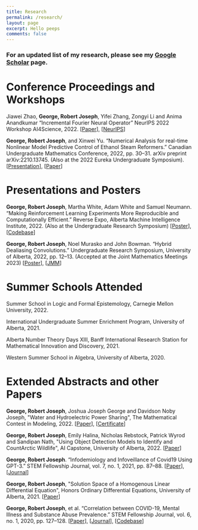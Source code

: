 ```yaml
---
title: Research
permalink: /research/
layout: page
excerpt: Hello peeps
comments: false
---
```


### For an updated list of my research, please see my [Google Scholar](https://scholar.google.ca/citations?view_op=list_works&hl=en&hl=en&user=5P1Uwy4AAAAJ) page.

# Conference Proceedings and Workshops


Jiawei Zhao, **George, Robert Joseph**, Yifei Zhang, Zongyi Li and Anima Anandkumar “Incremental Fourier Neural
Operator” NeurIPS 2022 Workshop AI4Science, 2022. [[Paper](https://openreview.net/forum?id=duCmFUWpxVj&referrer=%5BAuthor%20Console%5D(%2Fgroup%3Fid%3DNeurIPS.cc%2F2022%2FWorkshop%2FAI4Science%2FAuthors%23your-submissions))], [[NeurIPS](https://nips.cc/Conferences/2022/ScheduleMultitrack?event=57971)]

**George, Robert Joseph**, and Xinwei Yu. “Numerical Analysis for real-time Nonlinear Model Predictive Control of Ethanol Steam Reformers.” Canadian Undergraduate Mathematics Conference, 2022, pp. 30–31. arXiv preprint arXiv:2210.13745. (Also at the 2022 Eureka Undergraduate Symposium). [[Presentation](https://www.scribd.com/document/589615195/cumc#from_embed)], [[Paper](https://arxiv.org/abs/2210.13745)]

<!--<sup> **Abstract**: The utilization of renewable energy technologies, particularly hydrogen, has seen a boom in interest and spread worldwide. Ethanol steam reformation (ESR) is one of the primary methods capable of producing hydrogen efficiently and reliably. This paper provides an in-depth study of the reformulated sys tem, both theoretically and numerically, and a plan to explore the possibility of converting the system into its conservation form. We aim to enable a mech anistic model to be employed in real-time control calculations while explicitly accounting for input, state and output constraints with minimal computation cost. Lastly, we offer an overview of several numerical approaches for solving the general first-order quasi-linear hyperbolic equation to the model for ESR. We conclude by presenting some results that would enable these ODE/PDE solvers to be used in non-linear model predictive control algorithms and discuss the limitations of our approach and directions for future work.</sup>-->

# Presentations and Posters

**George, Robert Joseph**, Martha White, Adam White and Samuel Neumann. “Making Reinforcement Learning Experiments More Reproducible and Computationally Efficient.” Reverse Expo, Alberta Machine Intelligence Institute, 2022. (Also at the Undergraduate Research Symposium) [[Poster](https://drive.google.com/file/d/1ZlcmJao2NMlmXMtEz8H5J7Ob73Csu9Vx/view?usp=sharing)], [[Codebase](https://github.com/Robertboy18/MinAtar-Faster)]

<!--<sup> **Abstract**: The Arcade Learning Environment (ALE) is a well-known testing ground for reinforcement learning agents. MinAtar, short for miniature Atari, was introduced in 2018 by researchers at the University of Alberta and Google Brain/Deepmind as a new set of environments that capture the general mechanics of specific Atari games while simplifying the representational complexity to focus more on the behavioral challenges. Seaquest, Breakout, Asterix, Freeway, and Space Invaders are all counterparts of Atari games in MinAtar. Currently, the implementation of these gaming environments is slow, and we refactored the whole codebase to reduce training time by roughly 50% across all environments and also included a Just in time compiler (Numba) that makes the code even faster. This is a huge improvement for researchers to train their algorithms on these environments and get the results faster. Secondly, we propose a new approach to select the best hyperparameters after a hyperparameter sweep wherein the old method just used to choose the best hyper that resulted in largest area under the learning curve (AUC) but suffered from not taking into account the hyperparameter sensitivity etc. We compare the Soft Actor Critic (SAC) Discrete CNN and Vanilla ActorCritic (VAC) Discrete CNN agents’ mean learning curves in several contexts utilizing this new approach. We hope that MinAtar and this new hyperparameter approach can allow researchers to use it as a testbed for Reinforcement Learning and Artificial Intelligence Agents.</sup>-->

**George, Robert Joseph**, Noel Murasko and John Bowman. “Hybrid Dealiasing Convolutions.” Undergraduate Research Symposium, University of Alberta, 2022, pp. 12–13. (Accepted at the Joint Mathematics Meetings 2023) [[Poster](https://drive.google.com/file/d/1ii8Qxf0Mep_FKn7detATZGF5YALaveyE/view?usp=sharing)], [[JMM](https://meetings.ams.org/math/jmm2023/meetingapp.cgi/Paper/22815)]

<!--<sup> **Abstract**: The convolution theorem provides a method for efficiently computing convolutions using Fast Fourier Transforms (FFTs), with the caveat that the convolution is periodic. Many applications such as nonlinear PDEs require a linear convolution, which can be computed using the convolution theorem, provided that the data is sufficiently padded with zeros. Implicit dealiasing provides an alternative to explicit dealiasing: the FFTs are formulated to implicitly take account of the known zero values, avoiding the need for explicit zero padding. Recently, implicit dealiasing has been extended to handle arbitrary data and padding lengths. To maximize performance, the padding is chosen to be fully implicit, fully explicit, or somewhere in between. We offer unique solutions that expand hybrid dealiasing to issues with uneven input or minimum padded sizes, reducing memory and computation time. We also expand this to 1D/2D scenarios (3D is still in process), where we now have image convolution and construct the first hybrid dealiasing solution, which is around 10 times quicker than typical explicit padding approaches. We also expand this to multi-convolution, applying the convolution to a sequence of data, N arrays rather than just two, and demonstrate a conventional grid search hyperparameters search strategy that selects the optimal hyperparameters that result in the shortest convolution time. Finally, we are developing them for existing state-of-the-art fast Fourier transform libraries such as FFTW++, which can result in low memory FFT algorithms that are faster, and we are comparing the performance of our approach to the standard approach in Convolution Neural Networks, Machine Learning, turbulence simulations, signal filtering etc. Therefore, we expect hybrid dealiasing to become the standard method for convolutions in the future.</sup>-->
<!--**George, Robert Joseph**. “Infodemiology and Infoveillance of Covid19 Using GPT-3.” STEM Fellowship Journal, vol. 7, no. 1, 2021, pp. 87–88. [[Paper](https://drive.google.com/file/d/1bezZNMu11uXhMOTj4cKOdlAcZ5IcLyPA/view?usp=sharing)], [[Journal](https://doi.org/10.17975/sfj-2021-003)]-->

<!--<sup> **Abstract**: Fake news detection is the task of detecting forms of news consisting of deliberate disinformation or hoaxes spread via traditional news media (print and broadcast) or online social media. Fake news is especially rampant in the current COVID-19 pandemic, leading to people believing and blindly following in false and potentially harmful claims and stories. Detecting fake news quickly can alleviate the spread of panic, chaos and potential health hazards as well reducing stress and other mental health issues. Using the Generative Pretrained Transformer 3 (GPT-3) which is an autoregressive language model that uses deep learning to produce humanlike text, classify text,design, generate code and various other use cases. Using the classifications endpoint provides the ability to leverage a labeled set of examples without fine- tuning and can be used for any text-to-label task and hence by using various data sets which contain fake and real Covid19 tweets/news GPT-3 was trained on the dataset and achieved a 98% accuracy by correctly classifying fake news and real news. Apart from using GPT-3 we also used a Passive Aggressive Classifier which is an online machine learning algorithm which also achieved an accuracy of 91%. We also provide future discussions and the limitations of the Deep Learning Model ( GPT-3 ) as well as the simple Machine Learning model ( Passive Aggressive Classifier). We hope to combat the misinformation of Covid19 spread online with these two models.</sup>-->

<!--**George, Robert Joseph**, et al. “Correlation between COVID-19, Mental Illness and Substance Abuse Prevalence.” STEM Fellowship Journal, vol. 6, no. 1, 2020, pp. 127–128. [[Paper](https://drive.google.com/file/d/1qCU1nBNevSwW8_IczykdcvwYi7SYMG8m/view?usp=sharing)], [[Journal](https://doi.org/10.17975/sfj-2020-004)], [[Codebase](https://gist.github.com/Robertboy18/2168d899ea5cb0732d4290bbba1ca515#file-big-data-science-2020-ipynb)]-->

<!--<sup> **Abstract**: The aim of this paper is to determine if the experience of 
the COVID-19 pandemic correlates with worsened mental 
health and increased substance use among the affected 
populations. Data sets from the National Addiction & HIV Data 
Archive Program (NAHDAP) and Statistics Canada (StatCan) 
were analyzed, with the aim of determining the trends in 
mental health and alcohol purchases during the COVID-19 
pandemic. Using machine learning model techniques, a 
strong association between the two was discovered. It was 
also predicted that similar future situations would yield 
the same results. Statistical tools within Python, R, and SAS 
were used to explore the data and analyse it using various 
techniques., including linear regression. As a result, our 
findings demonstrate that coronavirus pandemics correlate 
with increased mental illness and substance use within 
the affected populations. If its effects are similar to SARS, 
however, considering that COVID-19 has had a much more 
widespread impact, significant increases in mental illness 
and substance abuse can be expected in the months and 
years to come. The analysis determined that there is a strong 
correlation between the COVID-19 pandemic, mental illness 
and alcohol and drug use. Limitations to this conclusion 
involve the fact that the pandemic is still ongoing and the 
datasets used were relatively new and small.</sup>-->

# Summer Schools Attended

Summer School in Logic and Formal Epistemology, Carnegie Mellon University, 2022.

International Undergraduate Summer Enrichment Program, University of Alberta, 2021.

Alberta Number Theory Days XIII, Banff International Research Station for Mathematical Innovation and Discovery, 2021.

Western Summer School in Algebra, University of Alberta, 2020.

# Extended Abstracts and other Papers

<!--**George, Robert Joseph**, "Numerical Analysis for real-time Nonlinear Model Predictive Control of Ethanol Steam Reformers", Honors Thesis, University of Alberta, 2022. [[Paper](https://drive.google.com/file/d/1chvXZEM7daBfrni2ISAgXqLiQgnzIqCa/view?usp=sharing)]-->

**George, Robert Joseph**, Joshua Joseph George and Davidson Noby Joseph,  "Water and Hydroelectric Power Sharing", The Mathematical Contest in Modeling, 2022. [[Paper](https://drive.google.com/file/d/17IUNdXzqem217o3Y2gLSN_LfE1Kh1XVp/view?usp=sharing)], [[Certificate](https://drive.google.com/file/d/1jq25pVDBwNzTCbcOb75AThdlIwW0mLpx/view?usp=sharing)]

**George, Robert Joseph**, Emily Halina, Nicholas Rebstock, Patrick Wyrod and Sandipan Nath, "Using Object Detection Models to Identify and CountArctic Wildlife", AI Capstone, University of Alberta, 2022. [[Paper](https://drive.google.com/file/d/1HmcnzZ6CXJkriHtifzvtkLeBRGyuarlD/view?usp=sharing)]


**George, Robert Joseph**. “Infodemiology and Infoveillance of Covid19 Using GPT-3.” STEM Fellowship Journal, vol. 7, no. 1, 2021, pp. 87–88. [[Paper](https://drive.google.com/file/d/1bezZNMu11uXhMOTj4cKOdlAcZ5IcLyPA/view?usp=sharing)], [[Journal](https://doi.org/10.17975/sfj-2021-003)]

**George, Robert Joseph**, "Solution Space of a Homogenous Linear Differential Equation", Honors Ordinary Differential Equations, University of Alberta, 2021. [[Paper](https://drive.google.com/file/d/1RVuxAUvd7xLYasmCIxcvnH91e3V-NG1u/view?usp=sharing)]

**George, Robert Joseph**, et al. “Correlation between COVID-19, Mental Illness and Substance Abuse Prevalence.” STEM Fellowship Journal, vol. 6, no. 1, 2020, pp. 127–128. [[Paper](https://drive.google.com/file/d/1qCU1nBNevSwW8_IczykdcvwYi7SYMG8m/view?usp=sharing)], [[Journal](https://doi.org/10.17975/sfj-2020-004)], [[Codebase](https://gist.github.com/Robertboy18/2168d899ea5cb0732d4290bbba1ca515#file-big-data-science-2020-ipynb)]

<!--**Joseph, Robert**, “Statistical Machine Learning - Analysis of Cardiovascular diseases.” International Undergraduate Summer Enrichment Program, University of Alberta, 2021.-->

<!--**Joseph, Robert** and Paul Buckingham ”Riemann ζ(2k) using Fourier Analysis” Undergraduate Number Theory Society, University of Alberta, 2020. [[Paper](https://www.scribd.com/document/462045997/Riemann-zeta-2k-Using-Fourier-Analysis#from_embed)]-->